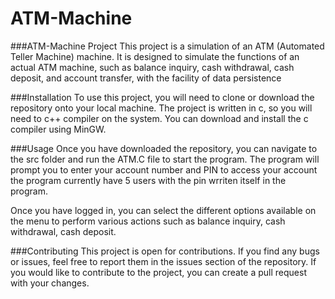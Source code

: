 # ATM-Machine
###ATM-Machine Project
This project is a simulation of an ATM (Automated Teller Machine) machine. It is designed to simulate the functions of an actual ATM machine, such as balance inquiry, cash withdrawal, cash deposit, and account transfer, with the facility of data persistence

###Installation
To use this project, you will need to clone or download the repository onto your local machine. The project is written in c, so you will need to c++ compiler on the system. You can download and install the c compiler using MinGW.

###Usage
Once you have downloaded the repository, you can navigate to the src folder and run the ATM.C file to start the program. The program will prompt you to enter your account number and PIN to access your account the program currently have 5 users with the pin wrriten itself in the program.

Once you have logged in, you can select the different options available on the menu to perform various actions such as balance inquiry, cash withdrawal, cash deposit.

###Contributing
This project is open for contributions. If you find any bugs or issues, feel free to report them in the issues section of the repository. If you would like to contribute to the project, you can create a pull request with your changes.
